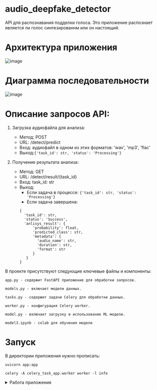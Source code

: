 # audio_deepfake_detector

API для распознавания подделки голоса. Это приложение распознает является ли голос синтезированнм или он настоящий.

# Архитектура приложения
![image](https://github.com/KamyshanskijGA/audio_deepfake_detector/assets/86370005/6a629854-1544-4945-bd77-5641776f7563)

# Диаграмма последовательности
![image](https://github.com/KamyshanskijGA/audio_deepfake_detector/assets/86370005/91524a7c-cea0-4a48-ab29-51abbc1a5e41)

# Описание запросов API:
1. Загрузка аудиофайла для анализа:
    - Метод: POST
    - URL: /detect/predict
    - Вход: аудиофайл  в одном из этих форматов: 'wav', 'mp3', 'flac'
    - Выход:```{'task_id': str, 'status': 'Processing'}```

2. Получение результата анализа:
    - Метод: GET
    - URL: /detect/result/{task_id}
    - Вход: task_id: str
    - Выход:
        - Если задача в процессе: ```{'task_id': str, 'status': 'Processing'}```
        - Если задача завершена: 
      ```
      {
        'task_id': str, 
        'status': 'Success', 
        'anlisys_result': {
            'probability': float, 
            'predicted_class': str, 
            'metadata': {
              'audio_name': str, 
              'duration': str, 
              'format': str
            }
         }
      }
      ```
В проекте присутствуют следующие ключевые файлы и компоненты:

    app.py - содержит FastAPI приложение для обработки запросов.
    
    models.py - включает модели данных.
    
    tasks.py - содержит задачи Celery для обработки данных.
    
    worker.py - конфигурация Celery worker.
    
    model.py - включает загрузку и использование ML модели.

    model3.ipynb - colab для обучения модели

# Запуск
В директории приложения нужно прописать:

```uvicorn app:app```

```celery -A celery_task_app.worker worker -l info```

<details>
<summary>Работа приложения</summary>


https://github.com/KamyshanskijGA/audio_deepfake_detector/assets/86370005/cc46d581-3907-4008-83b5-5b304179ceb4


</details>

